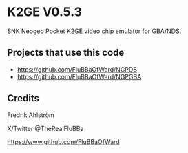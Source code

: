 # K2GE V0.5.3

SNK Neogeo Pocket K2GE video chip emulator for GBA/NDS.

## Projects that use this code

* https://github.com/FluBBaOfWard/NGPDS
* https://github.com/FluBBaOfWard/NGPGBA

## Credits

Fredrik Ahlström

X/Twitter @TheRealFluBBa

https://www.github.com/FluBBaOfWard
